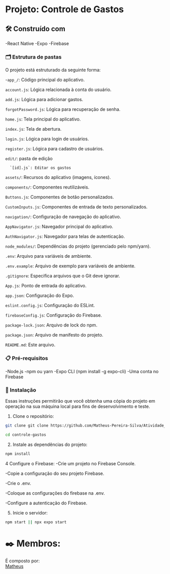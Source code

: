 # Projeto: Controle de Gastos

## 🛠️ Construído com
-React Native
-Expo
-Firebase

### 🗂️ Estrutura de pastas
O projeto está estruturado da seguinte forma:

-`app_/`: Código principal do aplicativo.

   `account.js`: Lógica relacionada à conta do usuário.
   
   `add.js`: Lógica para adicionar gastos.
   
   `forgotPassword.js`: Lógica para recuperação de senha.
   
   `home.js`: Tela principal do aplicativo.
   
   `index.js`: Tela de abertura.
   
   `login.js`: Lógica para login de usuários.
   
   `register.js`: Lógica para cadastro de usuários.
   
   `edit/`: pasta de edição
   
      `[id].js`: Editar os gastos
   
`assets/`: Recursos do aplicativo (imagens, ícones).

`components/`: Componentes reutilizáveis.   
 
   `Buttons.js`: Componentes de botão personalizados.
  
   `CustomInputs.js`: Componentes de entrada de texto personalizados.

`navigation/`: Configuração de navegação do aplicativo.

   `AppNavigator.js`: Navegador principal do aplicativo.
  
   `AuthNavigator.js`: Navegador para telas de autenticação.

`node_modules/`: Dependências do projeto (gerenciado pelo npm/yarn).

`.env`: Arquivo para variáveis de ambiente.

`.env.example`: Arquivo de exemplo para variáveis de ambiente.

`.gitignore`: Especifica arquivos que o Git deve ignorar.

`App.js`: Ponto de entrada do aplicativo.

`app.json`: Configuração do Expo.

`eslint.config.js`: Configuração do ESLint.

`firebaseConfig.js`: Configuração do Firebase.

`package-lock.json`: Arquivo de lock do npm.

`package.json`: Arquivo de manifesto do projeto.

`README.md`: Este arquivo.

### 📋 Pré-requisitos

-Node.js
-npm ou yarn
-Expo CLI (npm install -g expo-cli)
-Uma conta no Firebase

### 🔧 Instalação

Essas instruções permitirão que você obtenha uma cópia do projeto em operação na sua máquina local para fins de desenvolvimento e teste.

1. Clone o repositório:
  ```bash
  git clone git clone https://github.com/Matheus-Pereira-Silva/Atividade_m1.git
  ```

  ```bash
  cd controle-gastos
  ```

2. Instale as dependências do projeto:
  ```bash
  npm install
  ```

4 Configure o Firebase:
   -Crie um projeto no Firebase Console.
   
   -Copie a configuração do seu projeto Firebase. 
   
   -Crie o .env.
   
   -Coloque as configurações do firebase na .env.
   
   -Configure a autenticação do Firebase.
   

5. Inicie o servidor:
```bash
npm start || npx expo start
```

# ✒️ Membros:
É composto por: <br>
[Matheus](https://github.com/Matheus-Pereira-Silva)  

